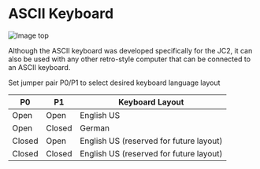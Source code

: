 # ASCII Keyboard

![Image top]()

Although the ASCII keyboard was developed specifically for the JC2, it can also be used with any other retro-style computer that can be connected to an ASCII keyboard.

Set jumper pair P0/P1 to select desired keyboard language layout


P0      | P1      | Keyboard Layout
--------|---------|---------------------------------------------
Open    | Open    | English US
Open    | Closed  | German
Closed  | Open    | English US (reserved for future layout)
Closed  | Closed  | English US (reserved for future layout)
